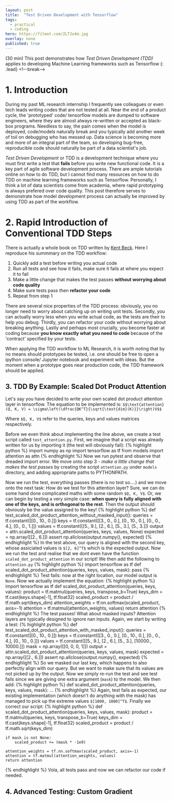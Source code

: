 ```yaml
---
layout: post
title:  "Test Driven Development with Tensorflow"
tags:
  - practical
  - coding
hero: https://filmot.com/ZLTJo4m.jpg
overlay: none
published: true
---
```

(30 min) This post demonstrates how *Test Driven Development (TDD)* applies to
developing Machine Learning frameworks such as Tensorflow
{: .lead}
<!–-break-–>

# 1. Introduction
During my past ML research internship I frequently see
colleagues or even tech leads writing codes that are not tested at all. Near
the end of a product cycle, the 'prototyped' code/ tensorflow models are dumped
to software engineers, where they are almost always re-written or accepted as
black-box programs. Needless to say, the pain comes when the model is deployed,
code/models naturally break and you typically add another week of toil on
debugging who has messed up.
Data science is becoming more and more of an integral part of the team, so
developing bug-free, reproducible code should naturally be part of a data
scientist's job.

*Test Driven Development* or TDD is a development technique where you must
first write a test that **fails** before you write new functional code. It is a
key part of agile software development process. There are ample tutorials
online on how to do TDD, but I cannot find many resources on how to do TDD on
machine learning frameworks such as Tensorflow. Personally, I think a lot of
data scientists come from academia, where rapid prototyping is always prefered
over code quality. This post therefore serves to demonstrate how model
development process can actually be improved by using TDD as part of the
workflow.

# 2. Rapid Introduction of Conventional TDD Steps
There is actually a whole book on TDD written by [Kent Beck](https://www.oreilly.com/library/view/test-driven-development/0321146530/). Here I reproduce his summmary on the TDD workflow:
1. Quickly add a test before writing you actual code
2. Run all tests and see how it fails, make sure it fails at where you expect
   it to fail
3. Make a little change that makes the test passes **without worrying about
     code quality**
4. Make sure tests pass then **refactor your code**
5. Repeat from step 1

There are several nice properties of the TDD process: obviously, you no longer need to
worry about catching up on writing unit tests. Secondly, you can actually worry
less when you write actual code, as the tests are their to help you debug.
Thirdly, you can refactor your code without worrying about breaking anything.
Lastly and perhaps most crucially, you become faster at coding because **you
know exactly what you need to code** because of the 'contract' specified by
your tests.

When applying the TDD workflow to ML Research, it is worth noting that by no
means should prototypes be tested, i.e. one should be free to open a ipython
console/ Jupyter notebook and experiment with ideas. But the moment when a
prototype goes near production code, the TDD framework should be applied.


## 3. TDD By Example: Scaled Dot Product Attention
Let's say you have decided to write your own scaled dot product attention layer
in tensorflow. The equation to be implemented is:
`$$\text{attention}(Q, K, V) = \sigma\left(\dfrac{QK^T}{\sqrt{\text{dim}(K)}}\right)V$$`

Where `$Q, K, V$` refer to the queries, keys and values matrices respectively.


Before we even think about implementing the line above, we create a test script
called `test_attention.py`. First, we imagine that a script was already written
for us by importing it (the test will obviously fail):
{% highlight python %}
import numpy as np
import tensorflow as tf
from models import attention as attn
{% endhighlight %}
Now we run pytest and observe that dreaded import error. We move onto step 3 -
*make a little change that makes the test passes* by creating the script
`attention.py` under `models` directory, and adding appropriate paths to
PYTHONPATH.

Now we run the test, everything passes (there is no test so....) and we move
onto the next task: How do we test for this attention layer? Sure, we can do
some hand done complicated maths with some random `$Q, K, V$`. Or, we can begin
by testing a very simple case: **when query is fully aligned with one of the keys, and is orthogonal to the rest**.
Then the output should obviously be the value assigned to the key!
{% highlight python %}
def test_scaled_dot_product_attention_without_masked_input():
    queries = tf.constant([[0., 10., 0.]])
    keys = tf.constant([[3., 0., 0.],
                        [0., 10., 0.],
                        [0., 0., 4.],
                        [0., 0., 1.]])
    values = tf.constant([[5., 9.], [2., 6.], [5., 3.], [5., 3.]])
    output = attn.scaled_dot_product_attention(queries, keys, values, None)
    expected = np.array([[2., 6.]])
    assert np.allclose(output.numpy(), expected)
{% endhighlight %}
In the test above, our query is aligned with the second key, whose assiciated
values is `$[2, 6]^T$` which is the expected output. Now we run the test and
realise that we dont even have the function `scaled_dot_product_attention` in
our script! We then add the following to `attention.py`
{% highlight python %}
import tensorflow as tf
def scaled_dot_product_attention(queries, keys, values, mask):
    pass
{% endhighlight %}
Test fails: now at the right location, our model output is `None`. Now we
actually implement the equation:
{% highlight python %}
import tensorflow as tf
def scaled_dot_product_attention(queries, keys, values):
    product = tf.matmul(queries, keys, transpose_b=True)
    keys_dim = tf.cast(keys.shape[-1], tf.float32)
    scaled_product = product / tf.math.sqrt(keys_dim)
    attention_weights = tf.nn.softmax(scaled_product, axis=-1)
    attention = tf.matmul(attention_weights, values)
    return attention
{% endhighlight %}
The test passes! What about masked inputs? Attention layers are typically designed to ignore nan
inputs. Again, we start by writing a test:
{% highlight python %}
def test_scaled_dot_product_attention_with_masked_input():
    queries = tf.constant([[0., 10., 0.]])
    keys = tf.constant([[3., 0., 0.],
                        [0., 10., 0.],
                        [0., 0., 4.],
                        [0., 10., 0.]])
    values = tf.constant([[5., 9.], [2., 6.], [5., 3.], [10000., 10000.]])
    mask = np.array([[0, 0, 0, 1]])
    output = attn.scaled_dot_product_attention(queries, keys, values, mask)
    expected = np.array([[2., 6.]])
    assert np.allclose(output.numpy(), expected)
{% endhighlight %}
So we masked our last key, which happens to also perfectly align with our
query. But we want to make sure that its values are not picked up by the
output. Now we simply re-run the test and see test fails since we are giving
one extra argument (`mask`) to the model. We then add:
{% highlight python %}
def scaled_dot_product_attention(queries, keys, values, mask):
   ...
{% endhighlight %}
Again, test fails as expected, our existing implementation (which doesn't do
anything with the mask) has managed to pick up the extreme values `$[1000, 1000]^T$`. Finally we correct our script:
{% highlight python %}
def scaled_dot_product_attention(queries, keys, values, mask):
    product = tf.matmul(queries, keys, transpose_b=True)
    keys_dim = tf.cast(keys.shape[-1], tf.float32)
    scaled_product = product / tf.math.sqrt(keys_dim)

    if mask is not None:
        scaled_product += (mask * -1e9)

    attention_weights = tf.nn.softmax(scaled_product, axis=-1)
    attention = tf.matmul(attention_weights, values)
    return attention
{% endhighlight %}
Vola, all tests pass and now we can refactor our code if needed.

## 4. Advanced Testing: Custom Gradient
